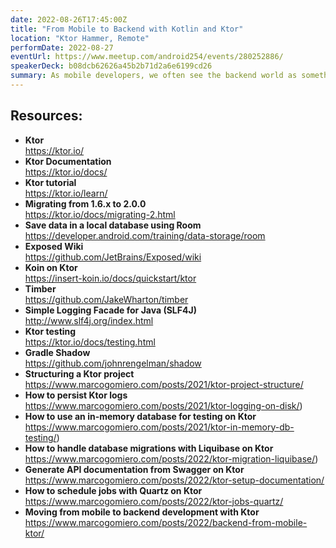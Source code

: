 ```yaml
---
date: 2022-08-26T17:45:00Z
title: "From Mobile to Backend with Kotlin and Ktor"
location: "Ktor Hammer, Remote"
performDate: 2022-08-27
eventUrl: https://www.meetup.com/android254/events/280252886/
speakerDeck: b08dcb62626a45b2b71d2a6e6199cd26
summary: As mobile developers, we often see the backend world as something magical that "does things". But what if I tell you that you can easily build a backend even if mobile is your thing?<br><br>With this talk, I want to show how it is possible to bring your mobile knowledge (and shift it a little bit) to build a backend with Kotlin and Ktor. I will show how to structure the project, set up Dependency Injection, connect to a database and test everything to have a working backend ready to be deployed.
---
```


## Resources:

- **Ktor**\
    https://ktor.io/
- **Ktor Documentation**\
    https://ktor.io/docs/
- **Ktor tutorial**\
    https://ktor.io/learn/
- **Migrating from 1.6.x to 2.0.0**\
    https://ktor.io/docs/migrating-2.html    
- **Save data in a local database using Room**\
    https://developer.android.com/training/data-storage/room
- **Exposed Wiki**\
    https://github.com/JetBrains/Exposed/wiki
- **Koin on Ktor**\
    https://insert-koin.io/docs/quickstart/ktor
- **Timber**\
    https://github.com/JakeWharton/timber
- **Simple Logging Facade for Java (SLF4J)**\
    http://www.slf4j.org/index.html
- **Ktor testing**\
    https://ktor.io/docs/testing.html
- **Gradle Shadow**\
    https://github.com/johnrengelman/shadow
- **Structuring a Ktor project**\
    https://www.marcogomiero.com/posts/2021/ktor-project-structure/
- **How to persist Ktor logs**\
    https://www.marcogomiero.com/posts/2021/ktor-logging-on-disk/)
- **How to use an in-memory database for testing on Ktor**\
    https://www.marcogomiero.com/posts/2021/ktor-in-memory-db-testing/)
- **How to handle database migrations with Liquibase on Ktor**\
    https://www.marcogomiero.com/posts/2022/ktor-migration-liquibase/)
- **Generate API documentation from Swagger on Ktor**\
    https://www.marcogomiero.com/posts/2022/ktor-setup-documentation/
- **How to schedule jobs with Quartz on Ktor**\
    https://www.marcogomiero.com/posts/2022/ktor-jobs-quartz/
- **Moving from mobile to backend development with Ktor**\
    https://www.marcogomiero.com/posts/2022/backend-from-mobile-ktor/

